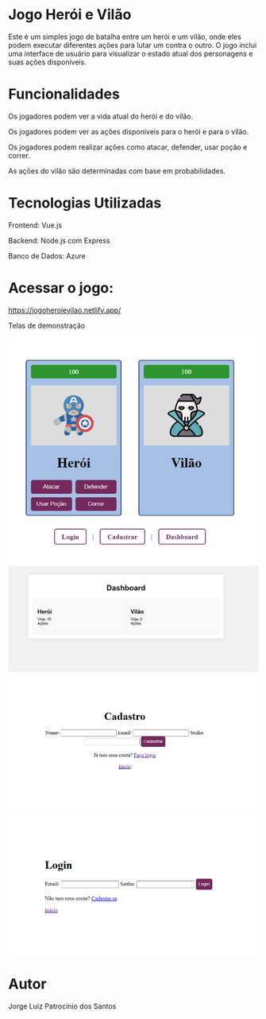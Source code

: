 # Jogo Herói e Vilão
Este é um simples jogo de batalha entre um herói e um vilão, onde eles podem executar diferentes ações para lutar um contra o outro. O jogo inclui uma interface de usuário para visualizar o estado atual dos personagens e suas ações disponíveis.

# Funcionalidades
Os jogadores podem ver a vida atual do herói e do vilão.

Os jogadores podem ver as ações disponíveis para o herói e para o vilão.

Os jogadores podem realizar ações como atacar, defender, usar poção e correr.

As ações do vilão são determinadas com base em probabilidades.

# Tecnologias Utilizadas
Frontend: Vue.js

Backend: Node.js com Express

Banco de Dados: Azure

# Acessar o jogo:

https://jogoheroievilao.netlify.app/

Telas de demonstração

<img src="img/imginicial.png">

<img src="img/imgdashboard.png">

<img src="img/imgcadastro.png">

<img src="img/imglogin.png">

# Autor
Jorge Luiz Patrocínio dos Santos
